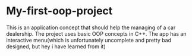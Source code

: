 # My-first-oop-project
This is an application concept that should help the managing of a car dealership. 
The project uses basic OOP concepts in C++. 
The app has an interactive menu(which is unfortunately uncomplete and pretty bad designed, but hey i have learned from it)
